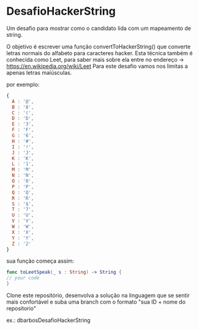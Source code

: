 # DesafioHackerString
Um desafio para mostrar como o candidato lida com um mapeamento de string.

O objetivo é escrever uma função convertToHackerString() que converte letras normais do alfabeto para caracteres hacker.
Esta técnica também é conhecida como Leet, para saber mais sobre ela entre no endereço -> https://en.wikipedia.org/wiki/Leet
Para este desafio vamos nos limitas a apenas letras maiúsculas.

por exemplo:

```javascript
{
  A : '@',
  B : '8',
  C : '(',
  D : 'D',
  E : '3',
  F : 'F',
  G : '6',
  H : '#',
  I : '!',
  J : 'J',
  K : 'K',
  L : '1',
  M : 'M',
  N : 'N',
  O : '0',
  P : 'P',
  Q : 'Q',
  R : 'R',
  S : '$',
  T : '7',
  U : 'U',
  V : 'V',
  W : 'W',
  X : 'X',
  Y : 'Y',
  Z : '2'
}
```
sua função começa assim:

```swift
func toLeetSpeak(_ s : String) -> String {
// your code
}
```

Clone este repositório, desenvolva a solução na linguagem que se sentir mais confortável e suba uma branch com o formato "sua ID + nome do repositorio"

ex.: dbarbosDesafioHackerString
